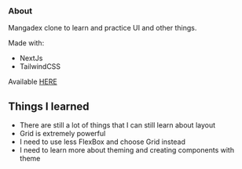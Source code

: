### About

Mangadex clone to learn and practice UI and other things.

Made with:
- NextJs
- TailwindCSS

Available [HERE](https://mangadex-clone.vercel.app)

## Things I learned

- There are still a lot of things that I can still learn about layout
- Grid is extremely powerful
- I need to use less FlexBox and choose Grid instead
- I need to learn more about theming and creating components with theme